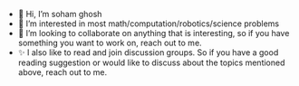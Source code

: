 - 👋 Hi, I’m soham ghosh
- 👀 I’m interested in most math/computation/robotics/science problems
- 💞️ I’m looking to collaborate on anything that is interesting, so if you have something you want to work on, reach out to me.
- ✨ I also like to read and join discussion groups. So if you have a good reading suggestion or would like to discuss about the topics mentioned above, reach out to me.

<!---
codes-sohamghosh/codes-sohamghosh is a ✨ special ✨ repository because its `README.md` (this file) appears on your GitHub profile.
You can click the Preview link to take a look at your changes.
--->
